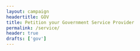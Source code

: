 ```yaml
---
layout: campaign
headertitle: GOV
title: Petition your Government Service Provider
permalink: /service/
header: true
drafts: ['gov']
---
```

